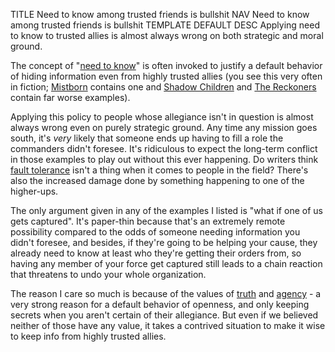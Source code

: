 TITLE Need to know among trusted friends is bullshit
NAV Need to know among trusted friends is bullshit
TEMPLATE DEFAULT
DESC Applying need to know to trusted allies is almost always wrong on both strategic and moral ground.

The concept of "<a rel="nofollow" href="https://en.wikipedia.org/wiki/Need_to_know">need to know</a>" is often invoked to justify a default behavior of hiding information even from highly trusted allies (you see this very often in fiction; [Mistborn](/reviews/mistborn) contains one and <a rel="nofollow" href="https://en.wikipedia.org/wiki/Shadow_Children">Shadow Children</a> and <a rel="nofollow" href="https://en.wikipedia.org/wiki/The_Reckoners">The Reckoners</a> contain far worse examples).

Applying this policy to people whose allegiance isn't in question is almost always wrong even on purely strategic ground. Any time any mission goes south, it's *very* likely that someone ends up having to fill a role the commanders didn't foresee. It's ridiculous to expect the long-term conflict in those examples to play out without this ever happening. Do writers think [fault tolerance](https://en.wikipedia.org/wiki/Fault_tolerance) isn't a thing when it comes to people in the field? There's also the increased damage done by something happening to one of the higher-ups.

The only argument given in any of the examples I listed is "what if one of us gets captured". It's paper-thin because that's an extremely remote possibility compared to the odds of someone needing information you didn't foresee, and besides, if they're going to be helping your cause, they already need to know at least who they're getting their orders from, so having any member of your force get captured still leads to a chain reaction that threatens to undo your whole organization.

The reason I care so much is because of the values of [truth](virtues) and [agency](virtues) - a very strong reason for a default behavior of openness, and only keeping secrets when you aren't certain of their allegiance. But even if we believed neither of those have any value, it takes a contrived situation to make it wise to keep info from highly trusted allies.
